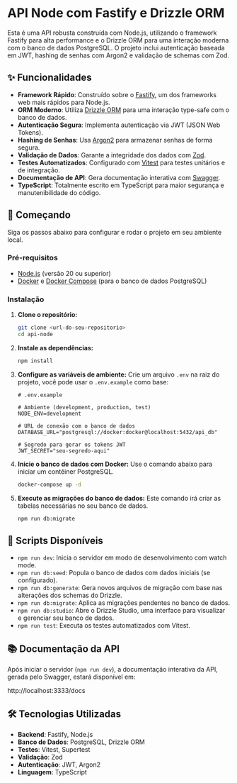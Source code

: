  # API Node com Fastify e Drizzle ORM
 
 Esta é uma API robusta construída com Node.js, utilizando o framework Fastify para alta performance e o Drizzle ORM para uma interação moderna com o banco de dados PostgreSQL. O projeto inclui autenticação baseada em JWT, hashing de senhas com Argon2 e validação de schemas com Zod.
 
 ## ✨ Funcionalidades
 
 - **Framework Rápido**: Construído sobre o [Fastify](https://www.fastify.io/), um dos frameworks web mais rápidos para Node.js.
 - **ORM Moderno**: Utiliza [Drizzle ORM](https://orm.drizzle.team/) para uma interação type-safe com o banco de dados.
 - **Autenticação Segura**: Implementa autenticação via JWT (JSON Web Tokens).
 - **Hashing de Senhas**: Usa [Argon2](https://en.wikipedia.org/wiki/Argon2) para armazenar senhas de forma segura.
 - **Validação de Dados**: Garante a integridade dos dados com [Zod](https://zod.dev/).
 - **Testes Automatizados**: Configurado com [Vitest](https://vitest.dev/) para testes unitários e de integração.
 - **Documentação de API**: Gera documentação interativa com [Swagger](https://swagger.io/).
 - **TypeScript**: Totalmente escrito em TypeScript para maior segurança e manutenibilidade do código.
 
 ## 🚀 Começando
 
 Siga os passos abaixo para configurar e rodar o projeto em seu ambiente local.
 
 ### Pré-requisitos
 
 - [Node.js](https://nodejs.org/) (versão 20 ou superior)
 - [Docker](https://www.docker.com/) e [Docker Compose](https://docs.docker.com/compose/) (para o banco de dados PostgreSQL)
 
 ### Instalação
 
 1. **Clone o repositório:**
    ```bash
    git clone <url-do-seu-repositorio>
    cd api-node
    ```
 
 2. **Instale as dependências:**
    ```bash
    npm install
    ```
 
 3. **Configure as variáveis de ambiente:**
    Crie um arquivo `.env` na raiz do projeto, você pode usar o `.env.example` como base:
    ```env
    # .env.example
    
    # Ambiente (development, production, test)
    NODE_ENV=development
    
    # URL de conexão com o banco de dados
    DATABASE_URL="postgresql://docker:docker@localhost:5432/api_db"
    
    # Segredo para gerar os tokens JWT
    JWT_SECRET="seu-segredo-aqui"
    ```
 
 4. **Inicie o banco de dados com Docker:**
    Use o comando abaixo para iniciar um contêiner PostgreSQL.
    ```bash
    docker-compose up -d
    ```
 
 5. **Execute as migrações do banco de dados:**
    Este comando irá criar as tabelas necessárias no seu banco de dados.
    ```bash
    npm run db:migrate
    ```
 
 ## 📜 Scripts Disponíveis
 
 - `npm run dev`: Inicia o servidor em modo de desenvolvimento com watch mode.
 - `npm run db:seed`: Popula o banco de dados com dados iniciais (se configurado).
 - `npm run db:generate`: Gera novos arquivos de migração com base nas alterações dos schemas do Drizzle.
 - `npm run db:migrate`: Aplica as migrações pendentes no banco de dados.
 - `npm run db:studio`: Abre o Drizzle Studio, uma interface para visualizar e gerenciar seu banco de dados.
 - `npm run test`: Executa os testes automatizados com Vitest.
 
 ## 📚 Documentação da API
 
 Após iniciar o servidor (`npm run dev`), a documentação interativa da API, gerada pelo Swagger, estará disponível em:
 
 http://localhost:3333/docs
 
 ## 🛠️ Tecnologias Utilizadas
 
 - **Backend**: Fastify, Node.js
 - **Banco de Dados**: PostgreSQL, Drizzle ORM
 - **Testes**: Vitest, Supertest
 - **Validação**: Zod
 - **Autenticação**: JWT, Argon2
 - **Linguagem**: TypeScript